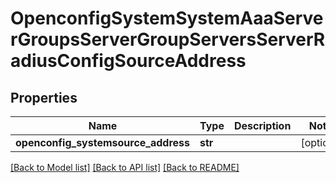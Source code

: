 # OpenconfigSystemSystemAaaServerGroupsServerGroupServersServerRadiusConfigSourceAddress

## Properties
Name | Type | Description | Notes
------------ | ------------- | ------------- | -------------
**openconfig_systemsource_address** | **str** |  | [optional] 

[[Back to Model list]](../README.md#documentation-for-models) [[Back to API list]](../README.md#documentation-for-api-endpoints) [[Back to README]](../README.md)


